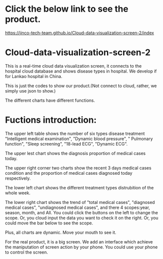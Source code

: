 
# Click the below link to see the product.
https://jinco-tech-team.github.io/Cloud-data-visualization-screen-2/index

# Cloud-data-visualization-screen-2
This is a real-time cloud data visualization screen, it connects to the hospital cloud database and shows disease types in hospital.
We develop if for Lankao hospital in China.

This is just the codes to show our product.(Not connect to cloud, rather, we simply use json to show.)

The different charts have different functions.

# Fuctions introduction:
The upper left table shows the number of six types disease treatment "Intelligent medical examination", "Dynamic blood pressure", "
Pulmonary function", "Sleep screening", "18-lead ECG", "Dynamic ECG".

The upper lest chart shows the diagnosis proportion of medical cases today.

The upper right corner two charts show the recent 3 days medical cases condition and the proportion of medical cases diagnosed today respectively.

The lower left chart shows the different treatment types distrubition of the whole week.

The lower right chart shows the trend of "total medical cases", "diagnosed medical cases", "undiagnosed medical cases", and there 4 scopes:year, season, month, and All. You could click the buttons on the left to change the scope. Or, you cloud input the data you want to check it on the right. Or, you could move the bar below to see the scope.


Plus, all charts are dynamic. Move your mouth to see it.

For the real product, it is a big screen. We add an interface which achieve the maniputation of screen action by your phone. You could use your phone to control the screen. 

